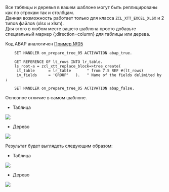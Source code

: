 Все таблицы и деревья в вашем шаблоне могут быть реплицированы как по строкам так и столбцам.\
Данная возможность работает только для класса `ZCL_XTT_EXCEL_XLSX` и 2 типов файлов (xlsx и xlsm).\
Для этого в любом месте вашего шаблона просто добавьте специальный маркер {;direction=column} для таблицы или дерева.

Код ABAP аналогичен [Пример №05](Пример-№05-Деревья-(группировка-по-полям))
```abap
    SET HANDLER on_prepare_tree_05 ACTIVATION abap_true.

    GET REFERENCE OF lt_rows INTO lr_table.
    ls_root-a = zcl_xtt_replace_block=>tree_create(
     it_table      = lr_table       " from 7.5 REF #(lt_rows)
     iv_fields     = 'GROUP'   ).   " Name of the fields delimited by ;

    SET HANDLER on_prepare_tree_05 ACTIVATION abap_false.
```
Основное отличие в самом шаблоне.

* Таблица

![](https://raw.githubusercontent.com/wiki/bizhuka/xtt/img/dir_column_02.png)

* Дерево

![](https://raw.githubusercontent.com/wiki/bizhuka/xtt/img/dir_column_01.png)

Результат будет выглядеть следующим образом:
* Таблица

![](https://raw.githubusercontent.com/wiki/bizhuka/xtt/img/dir_column_03.png)

* Дерево

![](https://raw.githubusercontent.com/wiki/bizhuka/xtt/img/dir_column_04.png)